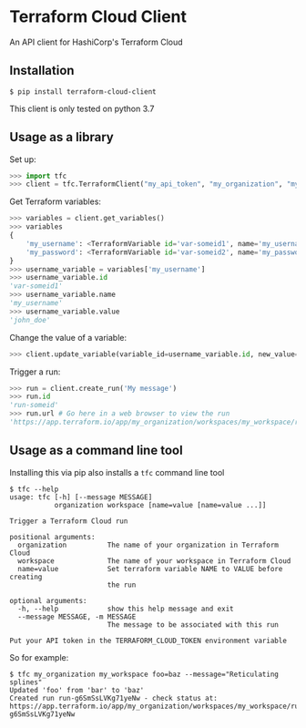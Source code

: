 # Terraform Cloud Client

An API client for HashiCorp's Terraform Cloud

## Installation

```
$ pip install terraform-cloud-client
```

This client is only tested on python 3.7

## Usage as a library

Set up:

```python
>>> import tfc
>>> client = tfc.TerraformClient("my_api_token", "my_organization", "my_workspace")
```

Get Terraform variables:

```python
>>> variables = client.get_variables()
>>> variables
{
    'my_username': <TerraformVariable id='var-someid1', name='my_username', value='john_doe'>,
    'my_password': <TerraformVariable id='var-someid2', name='my_password', sensitive>,
}
>>> username_variable = variables['my_username']
>>> username_variable.id
'var-someid1'
>>> username_variable.name
'my_username'
>>> username_variable.value
'john_doe'
```

Change the value of a variable:

```python
>>> client.update_variable(variable_id=username_variable.id, new_value='jane_doe')
```

Trigger a run:

```python
>>> run = client.create_run('My message')
>>> run.id
'run-someid'
>>> run.url # Go here in a web browser to view the run
'https://app.terraform.io/app/my_organization/workspaces/my_workspace/runs/run-someid'
```

## Usage as a command line tool

Installing this via pip also installs a `tfc` command line tool

```
$ tfc --help
usage: tfc [-h] [--message MESSAGE]
           organization workspace [name=value [name=value ...]]

Trigger a Terraform Cloud run

positional arguments:
  organization          The name of your organization in Terraform Cloud
  workspace             The name of your workspace in Terraform Cloud
  name=value            Set terraform variable NAME to VALUE before creating
                        the run

optional arguments:
  -h, --help            show this help message and exit
  --message MESSAGE, -m MESSAGE
                        The message to be associated with this run

Put your API token in the TERRAFORM_CLOUD_TOKEN environment variable
```

So for example:

```
$ tfc my_organization my_workspace foo=baz --message="Reticulating splines"
Updated 'foo' from 'bar' to 'baz'
Created run run-g6SmSsLVKg71yeNw - check status at: https://app.terraform.io/app/my_organization/workspaces/my_workspace/runs/run-g6SmSsLVKg71yeNw
```
